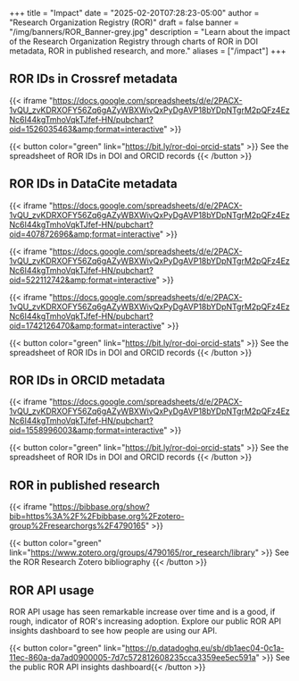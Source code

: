 +++ 
title = "Impact" 
date = "2025-02-20T07:28:23-05:00"
author = "Research Organization Registry (ROR)" 
draft = false 
banner = "/img/banners/ROR_Banner-grey.jpg" 
description = "Learn about the impact of the Research Organization Registry through charts of ROR in DOI metadata, ROR in published research, and more."
aliases = ["/impact"]
+++ 

## ROR IDs in Crossref metadata 

 {{< iframe "https://docs.google.com/spreadsheets/d/e/2PACX-1vQU_zvKDRXOFY56Zq6gAZyWBXWivQxPyDgAVP18bYDpNTgrM2pQFz4EzNc6I44kgTmhoVqkTJfef-HN/pubchart?oid=1526035463&amp;format=interactive" >}}

{{< button color="green" link="https://bit.ly/ror-doi-orcid-stats" >}} See the spreadsheet of ROR IDs in DOI and ORCID records {{< /button >}}

## ROR IDs in DataCite metadata

{{< iframe "https://docs.google.com/spreadsheets/d/e/2PACX-1vQU_zvKDRXOFY56Zq6gAZyWBXWivQxPyDgAVP18bYDpNTgrM2pQFz4EzNc6I44kgTmhoVqkTJfef-HN/pubchart?oid=407872696&amp;format=interactive" >}}

{{< iframe "https://docs.google.com/spreadsheets/d/e/2PACX-1vQU_zvKDRXOFY56Zq6gAZyWBXWivQxPyDgAVP18bYDpNTgrM2pQFz4EzNc6I44kgTmhoVqkTJfef-HN/pubchart?oid=522112742&amp;format=interactive" >}}

{{< iframe "https://docs.google.com/spreadsheets/d/e/2PACX-1vQU_zvKDRXOFY56Zq6gAZyWBXWivQxPyDgAVP18bYDpNTgrM2pQFz4EzNc6I44kgTmhoVqkTJfef-HN/pubchart?oid=1742126470&amp;format=interactive" >}}

{{< button color="green" link="https://bit.ly/ror-doi-orcid-stats" >}} See the spreadsheet of ROR IDs in DOI and ORCID records {{< /button >}}

## ROR IDs in ORCID metadata

 {{< iframe "https://docs.google.com/spreadsheets/d/e/2PACX-1vQU_zvKDRXOFY56Zq6gAZyWBXWivQxPyDgAVP18bYDpNTgrM2pQFz4EzNc6I44kgTmhoVqkTJfef-HN/pubchart?oid=1558996003&amp;format=interactive" >}}

{{< button color="green" link="https://bit.ly/ror-doi-orcid-stats" >}} See the spreadsheet of ROR IDs in DOI and ORCID records {{< /button >}}

## ROR in published research

 {{< iframe "https://bibbase.org/show?bib=https%3A%2F%2Fbibbase.org%2Fzotero-group%2Fresearchorgs%2F4790165" >}}

{{< button color="green" link="https://www.zotero.org/groups/4790165/ror_research/library" >}} See the ROR Research Zotero bibliography {{< /button >}}

## ROR API usage 
ROR API usage has seen remarkable increase over time and is a good, if rough, indicator of ROR's increasing adoption. Explore our public ROR API insights dashboard to see how people are using our API. 

{{< button color="green" link="https://p.datadoghq.eu/sb/db1aec04-0c1a-11ec-860a-da7ad0900005-7d7c572812608235cca3359ee5ec591a" >}} See the public ROR API insights dashboard{{< /button >}}
